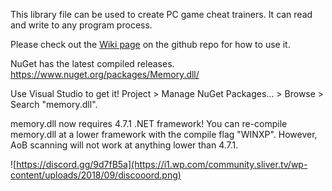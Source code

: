 This library file can be used to create PC game cheat trainers. It can read and write to any program process.

Please check out the [Wiki page](https://github.com/erfg12/memory.dll/wiki) on the github repo for how to use it.

NuGet has the latest compiled releases. https://www.nuget.org/packages/Memory.dll/ 

Use Visual Studio to get it! Project > Manage NuGet Packages... > Browse > Search "memory.dll".

memory.dll now requires 4.7.1 .NET framework! You can re-compile memory.dll at a lower framework with the compile flag "WINXP". However, AoB scanning will not work at anything lower than 4.7.1.

![https://discord.gg/9d7fB5a](https://i1.wp.com/community.sliver.tv/wp-content/uploads/2018/09/discooord.png)
